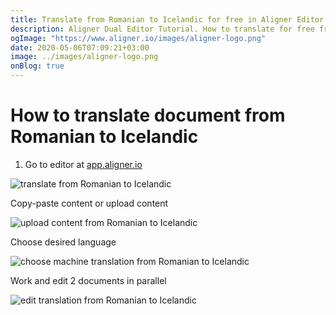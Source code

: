 ```yaml
---
title: Translate from Romanian to Icelandic for free in Aligner Editor
description: Aligner Dual Editor Tutorial. How to translate for free from Romanian to Icelandic. Aligner is multilingual document management platform. 
ogImage: "https://www.aligner.io/images/aligner-logo.png"
date: 2020-05-06T07:09:21+03:00
image: ../images/aligner-logo.png
onBlog: true
---
```


# How to translate document from Romanian to Icelandic

1. Go to editor at [app.aligner.io](https://app.aligner.io "Aligner App web page")

![translate from Romanian to Icelandic](../aligner-blank-editor.png "translate from Romanian to Icelandic")

Copy-paste content or upload content

![upload content from Romanian to Icelandic](../aligner-uploaded-document.png "upload content from Romanian to Icelandic")

Choose desired language

![choose machine translation from Romanian to Icelandic](../aligner-language-dropdown.png "choose machine translation from Romanian to Icelandic")

Work and edit 2 documents in parallel

![edit translation from Romanian to Icelandic](../aligner-double-sitded-editor.png "edit translation from Romanian to Icelandic")

